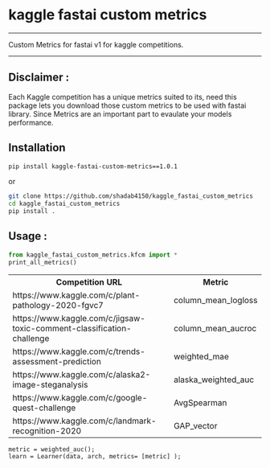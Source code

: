 # kaggle fastai custom metrics
***

Custom Metrics for fastai v1 for kaggle competitions.

***
## Disclaimer :

Each Kaggle competition has a unique metrics suited to its, need this package lets you download those custom metrics to be used with fastai library.
Since Metrics are an important part to evaulate your models performance.

## Installation 

```sh
pip install kaggle-fastai-custom-metrics==1.0.1
```

or

```bash
git clone https://github.com/shadab4150/kaggle_fastai_custom_metrics
cd kaggle_fastai_custom_metrics
pip install .
```
## Usage :

```python
from kaggle_fastai_custom_metrics.kfcm import *
print_all_metrics()
```
<table style="width:100%">
  <tr>
    <th>Competition URL</th>
    <th>Metric</th> 
  </tr>
  <tr>
    <td>https://www.kaggle.com/c/plant-pathology-2020-fgvc7</td>
    <td>column_mean_logloss</td>
  </tr>
  <tr>
    <td>https://www.kaggle.com/c/jigsaw-toxic-comment-classification-challenge</td>
    <td>column_mean_aucroc</td>
  </tr>
  <tr>
    <td>https://www.kaggle.com/c/trends-assessment-prediction</td>
    <td>weighted_mae</td>
  </tr>
   <tr>
    <td> https://www.kaggle.com/c/alaska2-image-steganalysis</td>
    <td>alaska_weighted_auc</td>
  </tr>
   <tr>
    <td>https://www.kaggle.com/c/google-quest-challenge</td>
    <td>AvgSpearman</td>
  </tr>
  <tr>
    <td>https://www.kaggle.com/c/landmark-recognition-2020</td>
    <td>GAP_vector</td>
  </tr>
  <tr>
    </table>

```
metric = weighted_auc();
learn = Learner(data, arch, metrics= [metric] );
```

